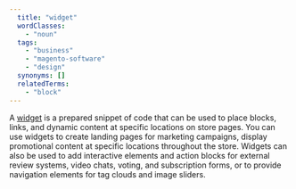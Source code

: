 ```yaml
---
  title: "widget"
  wordClasses:
    - "noun"
  tags:
    - "business"
    - "magento-software"
    - "design"
  synonyms: []
  relatedTerms:
    - "block"
---
```

A [widget](https://docs.magento.com/m2/ce/user_guide/cms/widgets.html) is a prepared snippet of code that can be used to place blocks, links, and dynamic content at specific locations on store pages. You can use widgets to create landing pages for marketing campaigns, display promotional content at specific locations throughout the store. Widgets can also be used to add interactive elements and action blocks for external review systems, video chats, voting, and subscription forms, or to provide navigation elements for tag clouds and image sliders.
